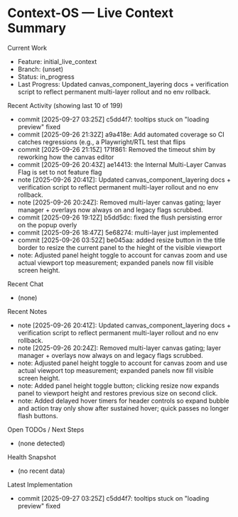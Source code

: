 # Context-OS — Live Context Summary

Current Work
- Feature: initial_live_context
- Branch: (unset)
- Status: in_progress
- Last Progress: Updated canvas_component_layering docs + verification script to reflect permanent multi-layer rollout and no env rollback.

Recent Activity (showing last 10 of 199)
- commit [2025-09-27 03:25Z] c5dd4f7: tooltips stuck on "loading preview" fixed
- commit [2025-09-26 21:32Z] a9a418e: Add automated coverage so CI catches regressions (e.g., a Playwright/RTL test that flips
- commit [2025-09-26 21:15Z] 171f861: Removed the timeout shim by reworking how the canvas editor
- commit [2025-09-26 20:43Z] ae14413: the Internal Multi-Layer Canvas Flag is set to not feature flag
- note [2025-09-26 20:41Z]: Updated canvas_component_layering docs + verification script to reflect permanent multi-layer rollout and no env rollback.
- note [2025-09-26 20:24Z]: Removed multi-layer canvas gating; layer manager + overlays now always on and legacy flags scrubbed.
- commit [2025-09-26 19:12Z] b5dd5dc: fixed the flush persisting error on the popup overly
- commit [2025-09-26 18:47Z] 5e68274: multi-layer just implemented
- commit [2025-09-26 03:52Z] be045aa: added resize button in the title border to resize the current panel to the hieght of the visible viewport
- note: Adjusted panel height toggle to account for canvas zoom and use actual viewport top measurement; expanded panels now fill visible screen height.

Recent Chat
- (none)

Recent Notes
- note [2025-09-26 20:41Z]: Updated canvas_component_layering docs + verification script to reflect permanent multi-layer rollout and no env rollback.
- note [2025-09-26 20:24Z]: Removed multi-layer canvas gating; layer manager + overlays now always on and legacy flags scrubbed.
- note: Adjusted panel height toggle to account for canvas zoom and use actual viewport top measurement; expanded panels now fill visible screen height.
- note: Added panel height toggle button; clicking resize now expands panel to viewport height and restores previous size on second click.
- note: Added delayed hover timers for header controls so expand bubble and action tray only show after sustained hover; quick passes no longer flash buttons.

Open TODOs / Next Steps
- (none detected)

Health Snapshot
- (no recent data)

Latest Implementation
- commit [2025-09-27 03:25Z] c5dd4f7: tooltips stuck on "loading preview" fixed
